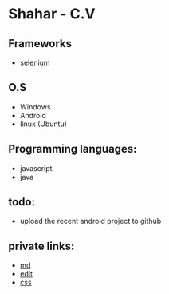 Shahar - C.V
=====

Frameworks
-----
- selenium

O.S
------
- Windows
- Android
- linux (Ubuntu)

Programming languages:
-----
- javascript
- java




todo:
-----
- upload the recent android project to github


private links:
-------
- [md](http://gitbookio.gitbooks.io/markdown/)
- [edit](https://github.com/shahar11/shahar11.github.com/edit/master/README.md)
- [css](https://github.com/shahar11/shahar11.github.com/generated_pages/new)
